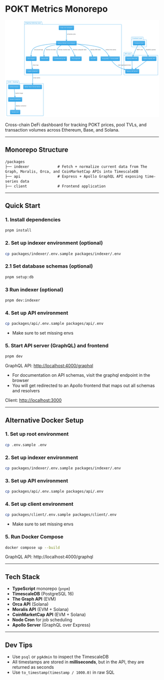 # POKT Metrics Monorepo

![Architecture Model](architecture.png)

Cross-chain DeFi dashboard for tracking POKT prices, pool TVLs, and transaction volumes across Ethereum, Base, and Solana.

---

## Monorepo Structure

```
/packages
├── indexer             # Fetch + normalize current data from The Graph, Moralis, Orca, and CoinMarketCap APIs into TimescaleDB
├── api                 # Express + Apollo GraphQL API exposing time-series data
├── client              # Frontend application
```

---

## Quick Start

### 1. Install dependencies

```bash
pnpm install
```

### 2. Set up indexer environment (optional)

```bash
cp packages/indexer/.env.sample packages/indexer/.env
```

### 2.1 Set database schemas (optional)

```bash
pnpm setup:db
```

### 3 Run indexer (optional)

```bash
pnpm dev:indexer
```

### 4. Set up API environment

```bash
cp packages/api/.env.sample packages/api/.env
```

- Make sure to set missing envs

### 5. Start API server (GraphQL) and frontend

```bash
pnpm dev
```

GraphQL API: [http://localhost:4000/graphql](http://localhost:4000/graphql)

- For documentation on API schemas, visit the graphql endpoint in the browser
- You will get redirected to an Apollo frontend that maps out all schemas and resolvers

Client: [http://localhost:3000](http://localhost:3000)

---

## Alternative Docker Setup

### 1. Set up root environment

```bash
cp .env.sample .env
```

### 2. Set up indexer environment

```bash
cp packages/indexer/.env.sample packages/indexer/.env
```

### 3. Set up API environment

```bash
cp packages/api/.env.sample packages/api/.env
```

### 4. Set up client environment

```bash
cp packages/client/.env.sample packages/client/.env
```

- Make sure to set missing envs

### 5. Run Docker Compose

```bash
docker compose up --build
```

GraphQL API: http://localhost:4000/graphql

---

## Tech Stack

- **TypeScript** monorepo (`pnpm`)
- **TimescaleDB** (PostgreSQL 16)
- **The Graph API** (EVM)
- **Orca API** (Solana)
- **Moralis API** (EVM + Solana)
- **CoinMarketCap API** (EVM + Solana)
- **Node Cron** for job scheduling
- **Apollo Server** (GraphQL over Express)

---

## Dev Tips

- Use `psql` or `pgAdmin` to inspect the TimescaleDB
- All timestamps are stored in **milliseconds**, but in the API, they are returned as seconds
- Use `to_timestamp(timestamp / 1000.0)` in raw SQL
